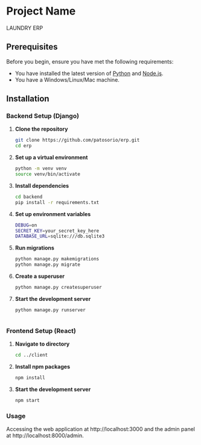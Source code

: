 # Project Name
LAUNDRY ERP

## Prerequisites
Before you begin, ensure you have met the following requirements:
* You have installed the latest version of [Python](https://www.python.org/downloads/) and [Node.js](https://nodejs.org/).
* You have a Windows/Linux/Mac machine.

## Installation

### Backend Setup (Django)

1. **Clone the repository**
    ```bash
   git clone https://github.com/patosorio/erp.git
   cd erp

2. **Set up a virtual environment**
    ```bash
    python -m venv venv
    source venv/bin/activate

3. **Install dependencies**
    ```bash
    cd backend
    pip install -r requirements.txt

3. **Set up environment variables**
    ```bash
    DEBUG=on
    SECRET_KEY=your_secret_key_here
    DATABASE_URL=sqlite:///db.sqlite3

4. **Run migrations**
    ```bash
    python manage.py makemigrations
    python manage.py migrate

5. **Create a superuser**
    ```bash
    python manage.py createsuperuser

6. **Start the development server**
    ```bash
    python manage.py runserver



### Frontend Setup (React)

1. **Navigate to directory**
    ```bash
    cd ../client

2. **Install npm packages**
    ```bash
    npm install
    

3. **Start the development server**
    ```bash
    npm start

### Usage

Accessing the web application at http://localhost:3000 and the admin panel at http://localhost:8000/admin. 